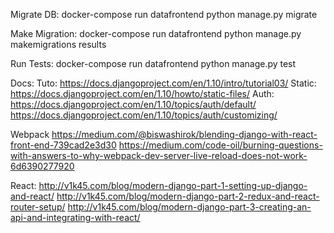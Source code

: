 

Migrate DB:
docker-compose run datafrontend python manage.py migrate

Make Migration:
docker-compose run datafrontend python manage.py makemigrations results

Run Tests:
docker-compose run datafrontend python manage.py test

Docs:
Tuto: https://docs.djangoproject.com/en/1.10/intro/tutorial03/
Static: https://docs.djangoproject.com/en/1.10/howto/static-files/
Auth: https://docs.djangoproject.com/en/1.10/topics/auth/default/
https://docs.djangoproject.com/en/1.10/topics/auth/customizing/

Webpack
https://medium.com/@biswashirok/blending-django-with-react-front-end-739cad2e3d30
https://medium.com/code-oil/burning-questions-with-answers-to-why-webpack-dev-server-live-reload-does-not-work-6d6390277920

React:
http://v1k45.com/blog/modern-django-part-1-setting-up-django-and-react/
http://v1k45.com/blog/modern-django-part-2-redux-and-react-router-setup/
http://v1k45.com/blog/modern-django-part-3-creating-an-api-and-integrating-with-react/